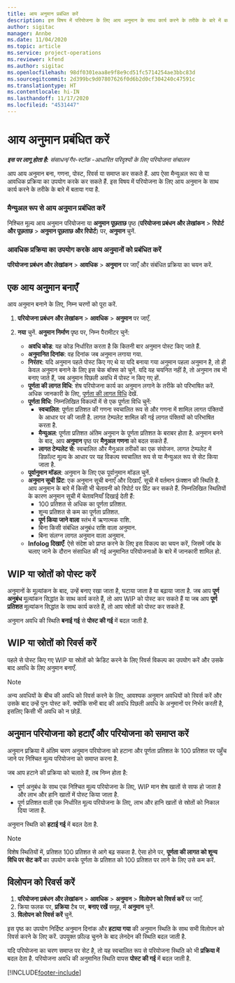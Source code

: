 ```yaml
---
title: आय अनुमान प्रबंधित करें
description: इस विषय में परियोजना के लिए आय अनुमान के साथ कार्य करने के तरीके के बारे में बताया गया है.
author: sigitac
manager: Annbe
ms.date: 11/04/2020
ms.topic: article
ms.service: project-operations
ms.reviewer: kfend
ms.author: sigitac
ms.openlocfilehash: 98df0301eaa8e9f8e9cd51fc5714254ae3bbc83d
ms.sourcegitcommit: 2d399bc9d07807626f0d6b2d0cf304240c47591c
ms.translationtype: HT
ms.contentlocale: hi-IN
ms.lasthandoff: 11/17/2020
ms.locfileid: "4531447"
---
```

# <a name="manage-revenue-estimates"></a>आय अनुमान प्रबंधित करें

_**इस पर लागू होता है:** संसाधन/गैर-स्टॉक -आधारित परिदृश्यों के लिए परियोजना संचालन_

आप आय अनुमान बना, गणना, पोस्ट, रिवर्स या समाप्त कर सकते हैं. आप ऐसा मैन्युअल रूप से या आवधिक प्रक्रिया का उपयोग करके कर सकते हैं. इस विषय में परियोजना के लिए आय अनुमान के साथ कार्य करने के तरीके के बारे में बताया गया है.

### <a name="manage-revenue-estimates-manually"></a>मैन्युअल रूप से आय अनुमान प्रबंधित करें

निश्चित मूल्य आय अनुमान परियोजना या **अनुमान पूछताछ** पृष्ठ (**परियोजना प्रबंधन और लेखांकन** > **रिपोर्ट और पूछताछ** > **अनुमान पूछताछ और रिपोर्ट**) पर, **अनुमान** चुनें.

### <a name="manage-revenue-estimates-using-a-periodic-process"></a>आवधिक प्रक्रिया का उपयोग करके आय अनुमानों को प्रबंधित करें

**परियोजना प्रबंधन और लेखांकन** > **आवधिक** > **अनुमान** पर जाएँ और संबंधित प्रक्रिया का चयन करें.

## <a name="create-a-revenue-estimate"></a>एक आय अनुमान बनाएँ

आय अनुमान बनाने के लिए, निम्न चरणों को पूरा करें. 

1. **परियोजना प्रबंधन और लेखांकन** > **आवधिक** > **अनुमान** पर जाएँ.
2. **नया** चुनें. **अनुमान निर्माण** पृष्ठ पर, निम्न पैरामीटर चुनें:

   - **अवधि कोड**: यह कोड निर्धारित करता है कि कितनी बार अनुमान पोस्ट किए जाते हैं.
   - **अनुमानित दिनांक**: वह दिनांक जब अनुमान लगाया गया.
   - **निरंतर**: यदि अनुमान पहले पोस्ट किए गए थे या यदि बनाया गया अनुमान पहला अनुमान है, तो ही केवल अनुमान बनाने के लिए इस चेक बॉक्स को चुनें. यदि यह चयनित नहीं है, तो अनुमान तब भी बनाए जाते हैं, जब अनुमान पिछली अवधि में पोस्ट न किए गए हों.
   - **पूर्णता की लागत विधि**: शेष परियोजना कार्य का अनुमान लगाने के तरीके को परिभाषित करें. अधिक जानकारी के लिए, [पूर्णता की लागत विधि](cost-complete-methods.md) देखें.
   - **पूर्णता विधि**: निम्नलिखित विकल्पों में से एक पूर्णता विधि चुनें:
     - **स्वचालित**: पूर्णता प्रतिशत की गणना स्वचालित रूप से और गणना में शामिल लागत पंक्तियों के आधार पर की जाती है. लागत टेम्पलेट शामिल की गई लागत पंक्तियों को परिभाषित करता है.
     - **मैन्युअल**: पूर्णता प्रतिशत अंतिम अनुमान के पूर्णता प्रतिशत के बराबर होता है. अनुमान बनने के बाद, आप **अनुमान** पृष्ठ पर **मैनुअल गणना** को बदल सकते हैं.
     - **लागत टेम्पलेट से**: स्वचालित और मैनुअल तरीकों का एक संयोजन. लागत टेम्पलेट में डिफ़ॉल्ट मूल्य के आधार पर यह विकल्प स्वचालित रूप से या मैन्युअल रूप से सेट किया जाता है.
   - **पूर्वानुमान मॉडल**: अनुमान के लिए एक पूर्वानुमान मॉडल चुनें.
   - **अनुमान सूची प्रिंट**: एक अनुमान सूची बनाएँ और दिखाएँ. सूची में वर्तमान फ़ंक्शन की स्थिति है. आप अनुमान के बारे में किसी भी चेतावनी को रिपोर्ट पर प्रिंट कर सकते हैं. निम्नलिखित स्थितियों के कारण अनुमान सूची में चेतावनियाँ दिखाई देती हैं:
     - 100 प्रतिशत से अधिक का पूर्णता प्रतिशत.
     - शून्य प्रतिशत से कम का पूर्णता प्रतिशत.
     - **पूर्ण किया जाने वाला** स्तंभ में ऋणात्मक राशि.
     - बिना किसी संबंधित अनुबंध राशि वाला अनुमान.
     - बिना संलग्न लागत अनुमान वाला अनुमान.
   - **Infolog दिखाएँ**: ऐसे संदेश को प्राप्त करने के लिए इस विकल्प का चयन करें, जिसमें जॉब के चलाए जाने के दौरान संसाधित की गई अनुमानित परियोजनाओं के बारे में जानकारी शामिल हो.


## <a name="post-wip-or-accruals"></a>WIP या स्रोतों को पोस्ट करें

अनुमानों के मूल्यांकन के बाद, उन्हें बनाए रखा जाता है, घटाया जाता है या बढ़ाया जाता है. जब आप **पूर्ण अनुबंध** मूल्यांकन सिद्धांत के साथ कार्य करते हैं, तो आप WIP को पोस्ट कर सकते हैं या जब आप **पूर्ण प्रतिशत** मूल्यांकन सिद्धांत के साथ कार्य करते हैं, तो आप स्रोतों को पोस्ट कर सकते हैं.
  
अनुमान अवधि की स्थिति **बनाई गई** से **पोस्ट की गई** में बदल जाती है.

## <a name="reverse-wip-or-accruals"></a>WIP या स्रोतों को रिवर्स करें

पहले से पोस्ट किए गए WIP या स्रोतों को क्रेडिट करने के लिए रिवर्स विकल्प का उपयोग करें और उसके बाद अवधि के लिए अनुमान बनाएँ.

> [!NOTE]
> अन्य अवधियों के बीच की अवधि को रिवर्स करने के लिए, आवश्यक अनुमान अवधियों को रिवर्स करें और उसके बाद उन्हें पुनः पोस्ट करें. क्योंकि सभी बाद की अवधि पिछली अवधि के अनुमानों पर निर्भर करती है, इसलिए किसी भी अवधि को न छोड़ें.

## <a name="eliminate-the-estimate-project-and-finish-the-project"></a>अनुमान परियोजना को हटाएँ और परियोजना को समाप्त करें

अनुमान प्रक्रिया में अंतिम चरण अनुमान परियोजना को हटाना और पूर्णता प्रतिशत के 100 प्रतिशत पर पहुँच जाने पर निश्चित मूल्य परियोजना को समाप्त करना है.

जब आप हटाने की प्रक्रिया को चलाते हैं, तब निम्न होता है:

- पूर्ण अनुबंध के साथ एक निश्चित मूल्य परियोजना के लिए, WIP मान शेष खातों से साफ हो जाता है और लाभ और हानि खातों में पोस्ट किया जाता है.
- पूर्ण प्रतिशत वाली एक निर्धारित मूल्य परियोजना के लिए, लाभ और हानि खातों से स्रोतों को निकाल दिया जाता है.

अनुमान स्थिति को **हटाई गई** में बदल देता है.

> [!NOTE]
> विशेष स्थितियों में, प्रतिशत 100 प्रतिशत से आगे बढ़ सकता है. ऐसा होने पर, **पूर्णता की लागत को शून्य विधि पर सेट करें** का उपयोग करके पूर्णता के प्रतिशत को 100 प्रतिशत पर लाने के लिए उसे कम करें.

## <a name="reverse-elimination"></a>विलोपन को रिवर्स करें

1. **परियोजना प्रबंधन और लेखांकन** > **आवधिक** > **अनुमान** > **विलोपन को रिवर्स करें** पर जाएँ. 
2. क्रिया फलक पर, **प्रक्रिया** टैब पर, **बनाए रखें** समूह, में **अनुमान** चुनें. 
3. **विलोपन को रिवर्स करें** चुनें.

इस पृष्ठ का उपयोग निर्दिष्ट अनुमान दिनांक और **हटाया गया** की अनुमान स्थिति के साथ सभी विलोपन को रिवर्स करने के लिए करें. उपयुक्त फ़ील्ड चुनने के बाद लेनदेन की स्थिति बदल जाती है.

यदि परियोजना का चरण समाप्त पर सेट है, तो यह स्वचालित रूप से परियोजना स्थिति को भी **प्रक्रिया में** बदल देता है. परियोजना अवधि की अनुमानित स्थिति वापस **पोस्ट की गई** में बदल जाती है.


[!INCLUDE[footer-include](../includes/footer-banner.md)]